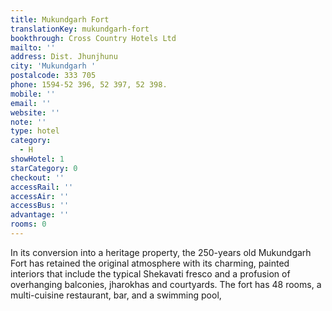 ```yaml
---
title: Mukundgarh Fort
translationKey: mukundgarh-fort
bookthrough: Cross Country Hotels Ltd
mailto: ''
address: Dist. Jhunjhunu
city: 'Mukundgarh '
postalcode: 333 705
phone: 1594-52 396, 52 397, 52 398.
mobile: ''
email: ''
website: ''
note: ''
type: hotel
category:
  - H
showHotel: 1
starCategory: 0
checkout: ''
accessRail: ''
accessAir: ''
accessBus: ''
advantage: ''
rooms: 0
---
```

In its conversion into a heritage property, the 250-years old Mukundgarh Fort has retained the original atmosphere with its charming, painted interiors that include the typical Shekavati fresco and a profusion of overhanging balconies, jharokhas and courtyards. The fort has 48 rooms, a multi-cuisine restaurant, bar, and a swimming pool,